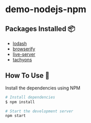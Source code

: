# demo-nodejs-npm

## Packages Installed 📦

- [lodash](https://lodash.com/)
- [browserify](https://browserify.org/)
- [live-server](https://github.com/tapio/live-server#readme)
- [tachyons](http://tachyons.io/docs/)

## How To Use 🔧

Install the dependencies using NPM

```bash
# Install dependencies
$ npm install

# Start the development server
npm start
```
